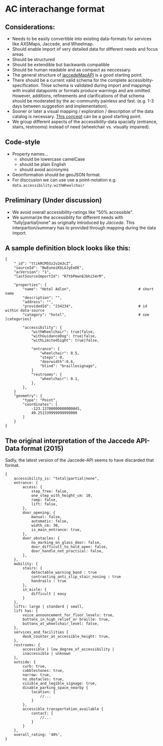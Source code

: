 # AC interachange format

## Considerations:

- Needs to be easily convertible into existing data-formats for services like AXSMaps, Jaccede, and Wheelmap.
- Should enable import of very detailed data for different needs and focus areas
- Should be structured
- Should be extendible but backwards compatible
- Should be human readable and as compact as neccessary.
- The general structure of [jaccedeMapAPI](http://apidoc.jaccede.com/) is a good starting point.
- There should be a current valid schema for the complete accessiblity-specification. Thise schema is validated during import and mappings with invalid datapoints or formats produce warnings and are omitted. However, additions, refinements and clarifications of that schema should be moderated by the ac-community painless and fast. (e.g. 1-3 days between suggestion and implementation).
- Sooner or later a visual mapping / exploration / description of the data catalog is necessary. [This concept](https://invis.io/XF8W2XHE4#/130859674_A06-Details) can be a good starting point.
- We group different aspects of the accessibility-data spacially (entrance, stairs, restrooms) instead of need (wheelchair vs. visually impaired).

## Code-style

- Property names...
    - should be lowercase camelCase
    - should be plain English
    - should avoid accronyms
- Geoinformation should be geoJSON format.
- For disccusion we can use use a point-notation e.g. `data.accessibility.withWheelchair`

## Preliminary (Under discussion)

- We avoid overall accessibility-ratings like "50% accessible".
- We summarize the accessiblity for different needs with "fully|partial|none" as originally introduced by _Jaccede_. This interpartion/summary has to provided through mapping during the data import.

## A sample definition block looks like this:

```
{
    "_id": "ttikRCM5Sz2v2m3cZ",
    "sourceId": "BwEuneiKbLGJyEeDE",
    "acVersion": "1",
    "lastSourceImportId": "R7tbPmwn8Jbhi54rM",

    "properties": {
        "name": "Hotel Adlon",                               # short name
        "description": "",
        "address": "",
        "providedId": "234234",                              # id within data-source
        "category": "hotel",                                 # see [categories]

        "accessibility": {
            "withWheelchair": true|false,
            "withGuidanceDog": true|false,
            "withLimitedSight": true|false,

            "entrance": {
                "wheelchair": 0.5,
                "steps": 0,
                "doorwidth":0.6,
                "blind": "braillesignage",
            }
            "restrooms": {
                "wheelchair": 0.1,
            },
        },
    }
    "geometry": {
        "type": "Point",
        "coordinates": [
            -123.13700000000000045,
            49.251339999999999009
        ]
    }
}
```


## The original interpretation of the Jaccede API-Data format (2015)

Sadly, the latest version of the Jaccede-API seems to have discarded that format.

```
{
    accessibility_is: "total|partial|none",
    entrance: {
        access: {
            step_free: false,
            one_step_with_height_cm: 10,
            ramp: false,
            lift: false,
        },
        door_opening: {
            manual: false,
            automatic: false,
            width_cm: 30,
            is_main_entrance: true,
        },
        door_obstacles: {
            no_marking_on_glass_door: false,
            door_difficult_to_hold_open: false,
            door_handle_not_practical: false,
        },
    },
    mobility: {
        stairs: {
            detectable_warning_band : true
            contrasting_anti_slip_stair_nosing : true
            handrails : true
        },
        in_aisle: {
            difficult | easy
        }
    },
    lifts: large | standard | small,
    lift has: {
        voice_announcement_for_floor_levels: true,
        buttons_in_high_relief_or braille: true,
        buttons_at_wheelchair_level: false,
    },
    services_and_facilities {
        desk_counter_at_accessible_height: true,
    },
    restrooms: {
        accessible | low_degree_of_accessibility |
        inaccessible | unknown
    },
    outside: {
        curb: true,
        cobblestones: true,
        narrow: true,
        no_obstacles: true,
        visible_and_legible_signage: true,
        disable_parking_space_nearby {
            location: {
                //...
            }
        },
        accessible_transportation_available {
            contact: {
                //...
            }
        }
    },
    overall_rating: '40%',
}
```

